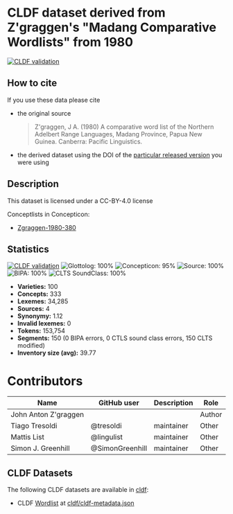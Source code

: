# CLDF dataset derived from Z'graggen's "Madang Comparative Wordlists" from 1980

[![CLDF validation](https://github.com/lexibank/zgraggenmadang/workflows/CLDF-validation/badge.svg)](https://github.com/lexibank/zgraggenmadang/actions?query=workflow%3ACLDF-validation)

## How to cite

If you use these data please cite
- the original source
  > Z'graggen, J A. (1980) A comparative word list of the Northern Adelbert Range Languages, Madang Province, Papua New Guinea. Canberra: Pacific Linguistics.
- the derived dataset using the DOI of the [particular released version](../../releases/) you were using

## Description


This dataset is licensed under a CC-BY-4.0 license


Conceptlists in Concepticon:
- [Zgraggen-1980-380](https://concepticon.clld.org/contributions/Zgraggen-1980-380)
## Statistics


[![CLDF validation](https://github.com/lexibank/zgraggenmadang/workflows/CLDF-validation/badge.svg)](https://github.com/lexibank/zgraggenmadang/actions?query=workflow%3ACLDF-validation)
![Glottolog: 100%](https://img.shields.io/badge/Glottolog-100%25-brightgreen.svg "Glottolog: 100%")
![Concepticon: 95%](https://img.shields.io/badge/Concepticon-95%25-green.svg "Concepticon: 95%")
![Source: 100%](https://img.shields.io/badge/Source-100%25-brightgreen.svg "Source: 100%")
![BIPA: 100%](https://img.shields.io/badge/BIPA-100%25-brightgreen.svg "BIPA: 100%")
![CLTS SoundClass: 100%](https://img.shields.io/badge/CLTS%20SoundClass-100%25-brightgreen.svg "CLTS SoundClass: 100%")

- **Varieties:** 100
- **Concepts:** 333
- **Lexemes:** 34,285
- **Sources:** 4
- **Synonymy:** 1.12
- **Invalid lexemes:** 0
- **Tokens:** 153,754
- **Segments:** 150 (0 BIPA errors, 0 CTLS sound class errors, 150 CLTS modified)
- **Inventory size (avg):** 39.77

# Contributors

Name                 | GitHub user     | Description                          | Role
---                  | ---             | ---                                  | ---
John Anton Z'graggen |                 |                                      | Author
Tiago Tresoldi       | @tresoldi       | maintainer                           | Other
Mattis List          | @lingulist      | maintainer                           | Other
Simon J. Greenhill   | @SimonGreenhill | maintainer                           | Other




## CLDF Datasets

The following CLDF datasets are available in [cldf](cldf):

- CLDF [Wordlist](https://github.com/cldf/cldf/tree/master/modules/Wordlist) at [cldf/cldf-metadata.json](cldf/cldf-metadata.json)
